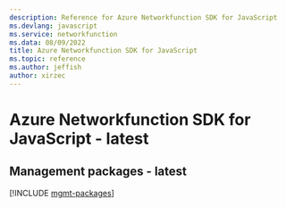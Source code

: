 ```yaml
---
description: Reference for Azure Networkfunction SDK for JavaScript
ms.devlang: javascript
ms.service: networkfunction
ms.data: 08/09/2022
title: Azure Networkfunction SDK for JavaScript
ms.topic: reference
ms.author: jeffish
author: xirzec
---
```

# Azure Networkfunction SDK for JavaScript - latest

## Management packages - latest
[!INCLUDE [mgmt-packages](networkfunction-mgmt-index.md)]